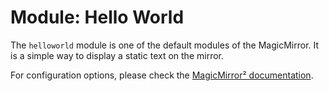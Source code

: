 # Module: Hello World
The `helloworld` module is one of the default modules of the MagicMirror. It is a simple way to display a static text on the mirror.

For configuration options, please check the [MagicMirror² documentation](https://docs.magicmirror.builders/modules/helloworld.html).